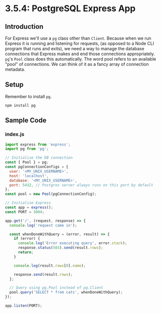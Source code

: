 # 3.5.4: PostgreSQL Express App

## Introduction

For Express we'll use a `pg` class other than `Client`. Because when we run Express it is running and listening for requests, \(as opposed to a Node CLI program that runs and exits\), we need a way to manage the database connections that Express makes and end those connections appropriately. `pg`'s `Pool` class does this automatically. The word pool refers to an available "pool" of connections. We can think of it as a fancy array of connection metadata.

## Setup

Remember to install `pg`.

```text
npm install pg
```

## Sample Code

### index.js

```javascript
import express from 'express';
import pg from 'pg';

// Initialise the DB connection
const { Pool } = pg;
const pgConnectionConfigs = {
  user: '<MY_UNIX_USERNAME>',
  host: 'localhost',
  database: '<MY_UNIX_USERNAME>',
  port: 5432, // Postgres server always runs on this port by default
};
const pool = new Pool(pgConnectionConfig);

// Initialise Express
const app = express();
const PORT = 3004;

app.get('/', (request, response) => {
  console.log('request came in');

  const whenDoneWithQuery = (error, result) => {
    if (error) {
      console.log('Error executing query', error.stack);
      response.status(503).send(result.rows);
      return;
    }

    console.log(result.rows[0].name);

    response.send(result.rows);
  };

  // Query using pg.Pool instead of pg.Client
  pool.query('SELECT * from cats', whenDoneWithQuery);
});

app.listen(PORT);
```

